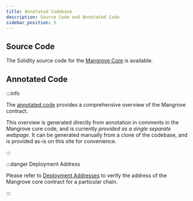 ```yaml
---
title: Annotated Codebase
description: Source Code and Annotated Code
sidebar_position: 5
---
```


## Source Code

The Solidity source code for the [Mangrove Core](https://github.com/mangrovedao/mangrove-core) is available.

## Annotated Code

:::info

The [annotated code](pathname:///MgvDoc.html) provides a comprehensive overview of the Mangrove contract. 

This overview is generated directly from annotation in comments in the Mangrove core code, and is currently *provided as a single separate webpage*. It can be generated manually from a clone of the codebase, and is provided as-is on this site for convenience.

:::

:::danger Deployment Address

Please refer to [Deployment Addresses](./contract-addresses.md) to verify the address of the Mangrove core contract for a particular chain.

:::
